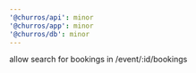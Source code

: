 ```yaml
---
'@churros/api': minor
'@churros/app': minor
'@churros/db': minor
---
```


allow search for bookings in /event/:id/bookings
